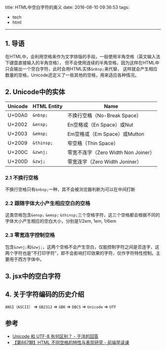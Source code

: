 title: HTML中空白字符的奥义
date: 2016-08-10 09:36:53
tags:
- tech
- html
---
## 1. 导语
在HTML中，会利用空格来作为文字排版的手段，一般使用半角空格（英文输入法下键盘直接输入的半角空格），
但不会使用连续的半角空格，因为这样在HTML中只会输出一个空白字符，此时会用HTML实体`&nbsp;`来代替，
这样就会产生相应数量的空格，Unicode还定义了一些其他的空格，用来适应各种情况。

## 2. Unicode中的实体
| Unicode | HTML Entity | Name                                           |
| ------- |-------------| ---------------------------------------------- |
| U+00A0  | `&nbsp;`    | 不换行空格（No-Break Space）                    |
| U+2002  | `&ensp;`    | En空格或（En Space）或Nut                       |
| U+2003  | `&emsp;`    | Em空格或（Em Space）或Mutton                    |
| U+2009  | `&thinsp;`  | 窄空格（Thin Space）                            |
| U+200C  | `&zwnj;`    | 零宽不连字（Zero Width Non Joiner）  |
| U+200D  | `&zwj;`     | 零宽连字（Zero Width Joniner）        |

### 2.1 不换行空格
不换行空格只有`&nbsp;`一种，其不会被浏览器判断为可以在中间打断
### 2.2 跟随字体大小产生相应空白的空格
这类空格包含`&ensp;` `&emsp;` `&thinsp;`三个空格字符，这三个空格都会根据不同的字体大小产生相应的空白大小，分别是1/2em, 1em, 1/6em
### 2.3 零宽连字控制空格
包含`&zwnj;`和`&zwj;`，这两个空格不会产生空白，仅能控制字符之间是否连字，这两个字符也是“不打印字符”，即不会影响打印效果的字符，仅作字符特性控制。主要用于西方字体中。

## 3. jsx中的空白字符
## 4. 关于字符编码的历史介绍
`ANSI（ASCII）` => `GB2312` => `GBK` => `DBCS` => `Unicode` => `UTF`
## 参考
- [Unicode 和 UTF-8 有何区别？ - 于洋的回答](https://www.zhihu.com/question/23374078)
- [【第667期】HTML 不同空格的特性与表现研究 - 前端早读课](http://mp.weixin.qq.com/s?__biz=MjM5MTA1MjAxMQ==&mid=2651222451&idx=1&sn=243e858964dbc3cf151e4efbbf175ddf&scene=4#wechat_redirect)